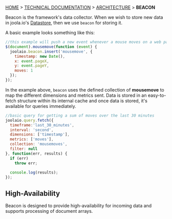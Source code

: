 [HOME](Home) > [TECHNICAL DOCUMENTATION](technical-documentation) > [ARCHITECTURE](architecture) > **BEACON**

Beacon is the framework's data collector. 
When we wish to store new data in joola.io's [Datastore](the-datastore-subsystem), then we use `beacon` for storing it.

A basic example looks something like this:
```js
//this example will push a new event whenever a mouse moves on a web page.
$(document).mousemove(function (event) {
  joolaio.beacon.insert('mousemove', {
    timestamp: new Date(),
    x: event.pageX,
    y: event.pageY,
    moves: 1
  });
});
```

In the example above, `beacon` uses the defined collection of **mousemove** to map the different dimensions and 
metrics sent. Data is stored in an easy-to-fetch structure within its internal cache and once data is stored, 
it's available for queries immediately.

```js
//basic query for getting a sum of moves over the last 30 minutes 
joolaio.query.fetch({
  timeframe:'last_30_minutes',
  interval: 'second',
  dimensions: ['timestamp'],
  metrics: ['moves'],
  collection: 'mousemoves',
  filter: null
}, function(err, results) {
  if (err)
    throw err;
    
  console.log(results);
});
```

## High-Availability
Beacon is designed to provide high-availability for incoming data and supports processing of document arrays. 